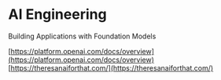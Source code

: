 # AI Engineering 
Building Applications with Foundation Models

[https://platform.openai.com/docs/overview](https://platform.openai.com/docs/overview)
[https://theresanaiforthat.com/](https://theresanaiforthat.com/)
